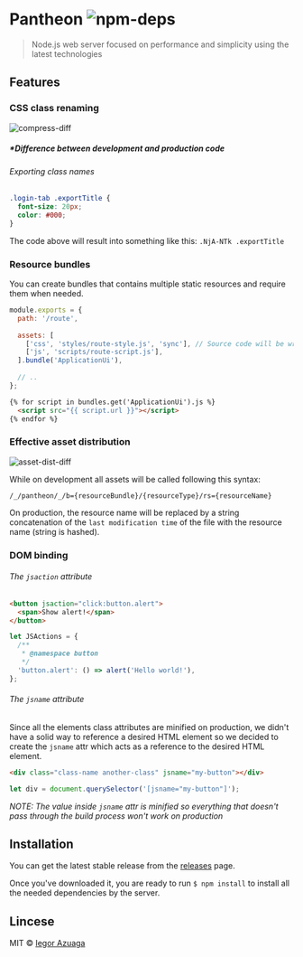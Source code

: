 # Pantheon ![npm-deps](https://david-dm.org/iiegor/pantheon.svg)

> Node.js web server focused on performance and simplicity using the latest technologies

## Features

### CSS class renaming

![compress-diff](http://image.prntscr.com/image/8a848a93db4942239c45e5c435ab1d49.png)

##### **Difference between development and production code*

###### Exporting class names
```css
.login-tab .exportTitle {
  font-size: 20px;
  color: #000;
}
```

The code above will result into something like this: ``.NjA-NTk .exportTitle``

### Resource bundles

You can create bundles that contains multiple static resources and require them when needed.

```javascript
module.exports = {
  path: '/route',
  
  assets: [
    ['css', 'styles/route-style.js', 'sync'], // Source code will be writen into the DOM
    ['js', 'scripts/route-script.js'],
  ].bundle('ApplicationUi'),
  
  // ..
};
```

```html
{% for script in bundles.get('ApplicationUi').js %}
  <script src="{{ script.url }}"></script>
{% endfor %}
```

### Effective asset distribution

![asset-dist-diff](http://image.prntscr.com/image/127e679f1b964b79a823864073c9e743.png)

While on development all assets will be called following this syntax:

``/_/pantheon/_/b={resourceBundle}/{resourceType}/rs={resourceName}``

On production, the resource name will be replaced by a string concatenation of the ``last modification time`` of the file with the resource name (string is hashed).

### DOM binding

###### The ``jsaction`` attribute

```html
<button jsaction="click:button.alert">
  <span>Show alert!</span>
</button>
```

```javascript
let JSActions = {
  /**
   * @namespace button
   */
  'button.alert': () => alert('Hello world!'),
};
```

###### The ``jsname`` attribute

Since all the elements class attributes are minified on production, we didn't have a solid way to reference a desired HTML element so we decided to create the ``jsname`` attr which acts as a reference to the desired HTML element.

```html
<div class="class-name another-class" jsname="my-button"></div>
```

```javascript
let div = document.querySelector('[jsname="my-button"]');
```

*NOTE: The value inside ``jsname`` attr is minified so everything that doesn't pass through the build process won't work on production*

## Installation

You can get the latest stable release from the [releases](https://github.com/iiegor/pantheon/releases) page.

Once you've downloaded it, you are ready to run ``$ npm install`` to install all the needed dependencies by the server.

## Lincese
MIT © [Iegor Azuaga](https://github.com/iiegor)
